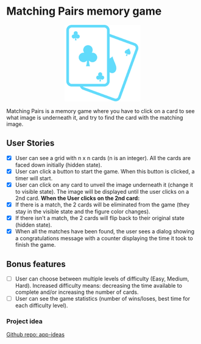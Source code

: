 # Matching Pairs memory game
<p align="center">
    <img width="200px" src="./public/favicon.svg" />
</p>
Matching Pairs is a memory game where you have to click on a card to see what image is underneath it, and try to find the card with the matching image.

## User Stories
- [x] User can see a grid with n x n cards (n is an integer). All the cards are faced down initially (hidden state).
- [x] User can click a button to start the game. When this button is clicked, a timer will start.
- [x] User can click on any card to unveil the image underneath it (change it to visible state). The image will be displayed until the user clicks on a 2nd card.
<b>When the User clicks on the 2nd card:</b>
- [x] If there is a match, the 2 cards will be eliminated from the game (they stay in the visible state and the figure color changes).
- [x] If there isn't a match, the 2 cards will flip back to their original state (hidden state).
- [x] When all the matches have been found, the user sees a dialog showing a congratulations message with a counter displaying the time it took to finish the game.

## Bonus features
- [ ] User can choose between multiple levels of difficulty (Easy, Medium, Hard). Increased difficulty means: decreasing the time available to complete and/or increasing the number of cards.
- [ ] User can see the game statistics (number of wins/loses, best time for each difficulty level).

### Project idea
[Github repo: app-ideas](https://github.com/florinpop17/app-ideas)
